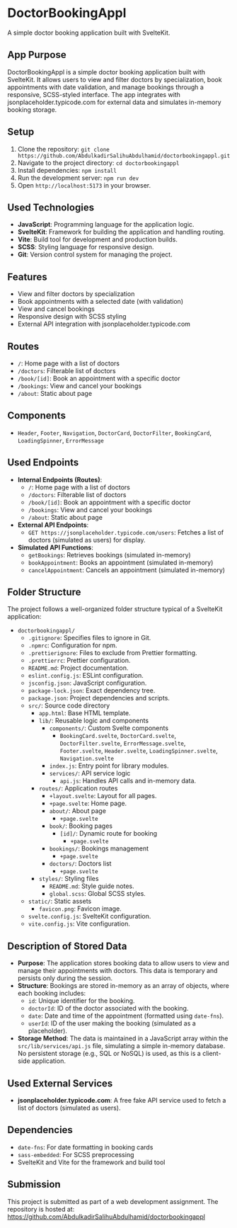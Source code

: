 # DoctorBookingAppl

A simple doctor booking application built with SvelteKit.

## App Purpose

DoctorBookingAppl is a simple doctor booking application built with SvelteKit. It allows users to view and filter doctors by specialization, book appointments with date validation, and manage bookings through a responsive, SCSS-styled interface. The app integrates with jsonplaceholder.typicode.com for external data and simulates in-memory booking storage.

## Setup

1. Clone the repository: `git clone https://github.com/AbdulkadirSalihuAbdulhamid/doctorbookingappl.git`
2. Navigate to the project directory: `cd doctorbookingappl`
3. Install dependencies: `npm install`
4. Run the development server: `npm run dev`
5. Open `http://localhost:5173` in your browser.

## Used Technologies

- **JavaScript**: Programming language for the application logic.
- **SvelteKit**: Framework for building the application and handling routing.
- **Vite**: Build tool for development and production builds.
- **SCSS**: Styling language for responsive design.
- **Git**: Version control system for managing the project.

## Features

- View and filter doctors by specialization
- Book appointments with a selected date (with validation)
- View and cancel bookings
- Responsive design with SCSS styling
- External API integration with jsonplaceholder.typicode.com

## Routes

- `/`: Home page with a list of doctors
- `/doctors`: Filterable list of doctors
- `/book/[id]`: Book an appointment with a specific doctor
- `/bookings`: View and cancel your bookings
- `/about`: Static about page

## Components

- `Header`, `Footer`, `Navigation`, `DoctorCard`, `DoctorFilter`, `BookingCard`, `LoadingSpinner`, `ErrorMessage`

## Used Endpoints

- **Internal Endpoints (Routes)**:
  - `/`: Home page with a list of doctors
  - `/doctors`: Filterable list of doctors
  - `/book/[id]`: Book an appointment with a specific doctor
  - `/bookings`: View and cancel your bookings
  - `/about`: Static about page
- **External API Endpoints**:
  - `GET https://jsonplaceholder.typicode.com/users`: Fetches a list of doctors (simulated as users) for display.
- **Simulated API Functions**:
  - `getBookings`: Retrieves bookings (simulated in-memory)
  - `bookAppointment`: Books an appointment (simulated in-memory)
  - `cancelAppointment`: Cancels an appointment (simulated in-memory)

## Folder Structure

The project follows a well-organized folder structure typical of a SvelteKit application:

- `doctorbookingappl/`
  - `.gitignore`: Specifies files to ignore in Git.
  - `.npmrc`: Configuration for npm.
  - `.prettierignore`: Files to exclude from Prettier formatting.
  - `.prettierrc`: Prettier configuration.
  - `README.md`: Project documentation.
  - `eslint.config.js`: ESLint configuration.
  - `jsconfig.json`: JavaScript configuration.
  - `package-lock.json`: Exact dependency tree.
  - `package.json`: Project dependencies and scripts.
  - `src/`: Source code directory
    - `app.html`: Base HTML template.
    - `lib/`: Reusable logic and components
      - `components/`: Custom Svelte components
        - `BookingCard.svelte`, `DoctorCard.svelte`, `DoctorFilter.svelte`, `ErrorMessage.svelte`, `Footer.svelte`, `Header.svelte`, `LoadingSpinner.svelte`, `Navigation.svelte`
      - `index.js`: Entry point for library modules.
      - `services/`: API service logic
        - `api.js`: Handles API calls and in-memory data.
    - `routes/`: Application routes
      - `+layout.svelte`: Layout for all pages.
      - `+page.svelte`: Home page.
      - `about/`: About page
        - `+page.svelte`
      - `book/`: Booking pages
        - `[id]/`: Dynamic route for booking
          - `+page.svelte`
      - `bookings/`: Bookings management
        - `+page.svelte`
      - `doctors/`: Doctors list
        - `+page.svelte`
    - `styles/`: Styling files
      - `README.md`: Style guide notes.
      - `global.scss`: Global SCSS styles.
  - `static/`: Static assets
    - `favicon.png`: Favicon image.
  - `svelte.config.js`: SvelteKit configuration.
  - `vite.config.js`: Vite configuration.

## Description of Stored Data

- **Purpose**: The application stores booking data to allow users to view and manage their appointments with doctors. This data is temporary and persists only during the session.
- **Structure**: Bookings are stored in-memory as an array of objects, where each booking includes:
  - `id`: Unique identifier for the booking.
  - `doctorId`: ID of the doctor associated with the booking.
  - `date`: Date and time of the appointment (formatted using `date-fns`).
  - `userId`: ID of the user making the booking (simulated as a placeholder).
- **Storage Method**: The data is maintained in a JavaScript array within the `src/lib/services/api.js` file, simulating a simple in-memory database. No persistent storage (e.g., SQL or NoSQL) is used, as this is a client-side application.

## Used External Services

- **jsonplaceholder.typicode.com**: A free fake API service used to fetch a list of doctors (simulated as users).

## Dependencies

- `date-fns`: For date formatting in booking cards
- `sass-embedded`: For SCSS preprocessing
- SvelteKit and Vite for the framework and build tool

## Submission

This project is submitted as part of a web development assignment. The repository is hosted at:  
https://github.com/AbdulkadirSalihuAbdulhamid/doctorbookingappl